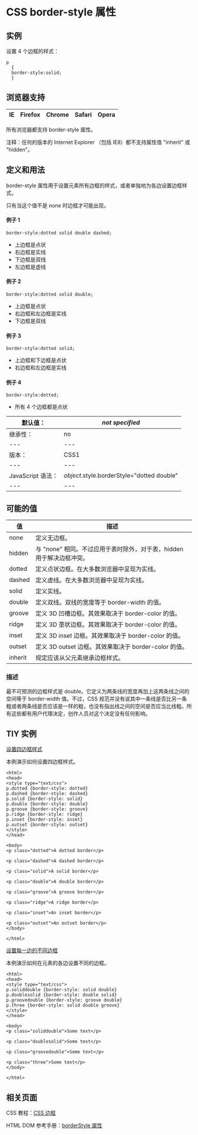# CSS border-style 属性



## 实例

设置 4 个边框的样式：

```
p
  {
  border-style:solid;
  }

```

## 浏览器支持

| IE | Firefox | Chrome | Safari | Opera |
| --- | --- | --- | --- | --- |

所有浏览器都支持 border-style 属性。

注释：任何的版本的 Internet Explorer （包括 IE8）都不支持属性值 "inherit" 或 "hidden"。

## 定义和用法

border-style 属性用于设置元素所有边框的样式，或者单独地为各边设置边框样式。

只有当这个值不是 none 时边框才可能出现。

#### 例子 1

```
border-style:dotted solid double dashed; 
```

*   上边框是点状
*   右边框是实线
*   下边框是双线
*   左边框是虚线

#### 例子 2

```
border-style:dotted solid double;
```

*   上边框是点状
*   右边框和左边框是实线
*   下边框是双线

#### 例子 3

```
border-style:dotted solid;
```

*   上边框和下边框是点状
*   右边框和左边框是实线

#### 例子 4

```
border-style:dotted;
```

*   所有 4 个边框都是点状

| 默认值： | _not specified_ |
| --- | --- |
| 继承性： | no |
| --- | --- |
| 版本： | CSS1 |
| --- | --- |
| JavaScript 语法： | _object_.style.borderStyle="dotted double" |
| --- | --- |

## 可能的值

| 值 | 描述 |
| --- | --- |
| none | 定义无边框。 |
| hidden | 与 "none" 相同。不过应用于表时除外，对于表，hidden 用于解决边框冲突。 |
| dotted | 定义点状边框。在大多数浏览器中呈现为实线。 |
| dashed | 定义虚线。在大多数浏览器中呈现为实线。 |
| solid | 定义实线。 |
| double | 定义双线。双线的宽度等于 border-width 的值。 |
| groove | 定义 3D 凹槽边框。其效果取决于 border-color 的值。 |
| ridge | 定义 3D 垄状边框。其效果取决于 border-color 的值。 |
| inset | 定义 3D inset 边框。其效果取决于 border-color 的值。 |
| outset | 定义 3D outset 边框。其效果取决于 border-color 的值。 |
| inherit | 规定应该从父元素继承边框样式。 |

### 描述

最不可预测的边框样式是 double。它定义为两条线的宽度再加上这两条线之间的空间等于 border-width 值。不过，CSS 规范并没有说其中一条线是否比另一条粗或者两条线是否应该是一样的粗，也没有指出线之间的空间是否应当比线粗。所有这些都有用户代理决定，创作人员对这个决定没有任何影响。

## TIY 实例

[设置四边框样式](/tiy/t.asp?f=csse_border-style)

本例演示如何设置四边框样式。

```
<html>
<head>
<style type="text/css">
p.dotted {border-style: dotted}
p.dashed {border-style: dashed}
p.solid {border-style: solid}
p.double {border-style: double}
p.groove {border-style: groove}
p.ridge {border-style: ridge}
p.inset {border-style: inset}
p.outset {border-style: outset}
</style>
</head>

<body>
<p class="dotted">A dotted border</p>

<p class="dashed">A dashed border</p>

<p class="solid">A solid border</p>

<p class="double">A double border</p>

<p class="groove">A groove border</p>

<p class="ridge">A ridge border</p>

<p class="inset">An inset border</p>

<p class="outset">An outset border</p>
</body>

</html>

```

[设置每一边的不同边框](/tiy/t.asp?f=csse_border-style2)

本例演示如何在元素的各边设置不同的边框。

```
<html>
<head>
<style type="text/css">
p.soliddouble {border-style: solid double}
p.doublesolid {border-style: double solid}
p.groovedouble {border-style: groove double}
p.three {border-style: solid double groove}
</style>
</head>

<body>
<p class="soliddouble">Some text</p>

<p class="doublesolid">Some text</p>

<p class="groovedouble">Some text</p>

<p class="three">Some text</p>
</body>

</html>

```

## 相关页面

CSS 教程：[CSS 边框](/css/css_border.asp "CSS 边框")

HTML DOM 参考手册：[borderStyle 属性](/jsref/prop_style_borderstyle.asp "HTML DOM borderStyle 属性")



